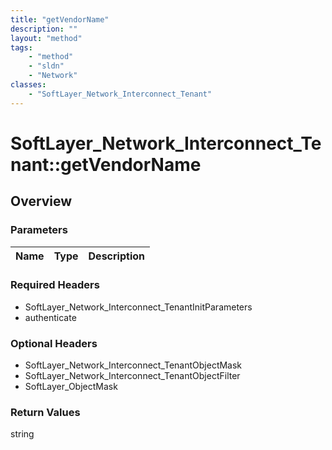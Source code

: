 ```yaml
---
title: "getVendorName"
description: ""
layout: "method"
tags:
    - "method"
    - "sldn"
    - "Network"
classes:
    - "SoftLayer_Network_Interconnect_Tenant"
---
```

# SoftLayer_Network_Interconnect_Tenant::getVendorName
## Overview 


### Parameters 
|Name | Type | Description |
| --- | --- | --- |


### Required Headers
* SoftLayer_Network_Interconnect_TenantInitParameters
* authenticate

### Optional Headers
* SoftLayer_Network_Interconnect_TenantObjectMask
* SoftLayer_Network_Interconnect_TenantObjectFilter
* SoftLayer_ObjectMask

### Return Values
string
